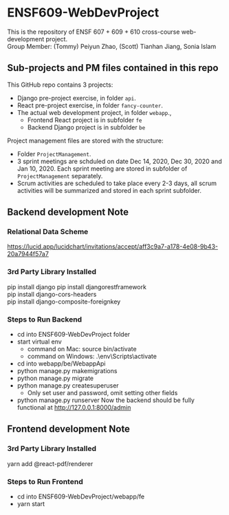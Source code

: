 # ENSF609-WebDevProject
This is the repository of ENSF 607 + 609 + 610 cross-course web-development project.  
Group Member: (Tommy) Peiyun Zhao, (Scott) Tianhan Jiang, Sonia Islam

## Sub-projects and PM files contained in this repo
This GitHub repo contains 3 projects:
- Django pre-project exercise, in folder `api`.
- React pre-project exercise, in folder `fancy-counter`.
- The actual web development project, in folder `webapp`.,
  - Frontend React project is in subfolder `fe`
  - Backend Django project is in subfolder `be`

Project management files are stored with the structure:
- Folder `ProjectManagement`.
- 3 sprint meetings are schduled on date Dec 14, 2020, Dec 30, 2020 and Jan 10, 2020. Each sprint meeting are stored in subfolder of `ProjectManagement` separately.
- Scrum activities are scheduled to take place every 2-3 days, all scrum activities will be summarized and stored in each sprint subfolder.

## Backend development Note
### Relational Data Scheme
https://lucid.app/lucidchart/invitations/accept/aff3c9a7-a178-4e08-9b43-20a7944f57a7
### 3rd Party Library Installed
pip install django
pip install djangorestframework  
pip install django-cors-headers  
pip install django-composite-foreignkey  
### Steps to Run Backend
- cd into ENSF609-WebDevProject folder
- start virtual env
  - command on Mac: source bin/activate
  - command on Windows: .\env\Scripts\activate
- cd into webapp/be/WebappApi
- python manage.py makemigrations
- python manage.py migrate
- python manage.py createsuperuser
  - Only set user and password, omit setting other fields
- python manage.py runserver
Now the backend should be fully functional at http://127.0.0.1:8000/admin

## Frontend development Note
### 3rd Party Library Installed
yarn add @react-pdf/renderer
### Steps to Run Frontend
- cd into ENSF609-WebDevProject/webapp/fe
- yarn start
